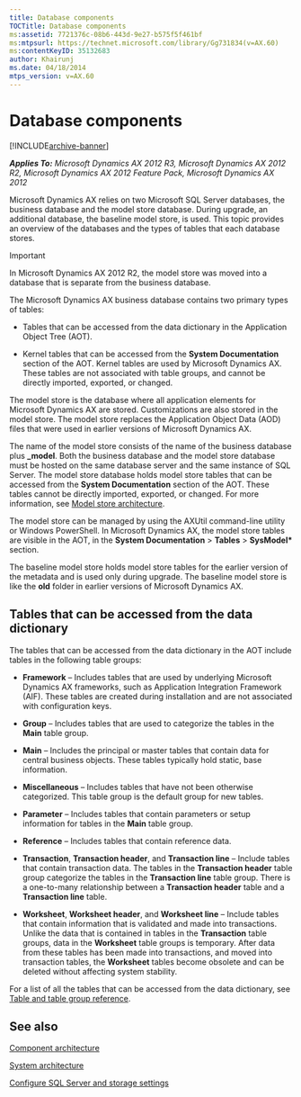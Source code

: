 ```yaml
---
title: Database components
TOCTitle: Database components
ms:assetid: 7721376c-08b6-443d-9e27-b575f5f461bf
ms:mtpsurl: https://technet.microsoft.com/library/Gg731834(v=AX.60)
ms:contentKeyID: 35132683
author: Khairunj
ms.date: 04/18/2014
mtps_version: v=AX.60
---
```


# Database components 


[!INCLUDE[archive-banner](includes/archive-banner.md)]


_**Applies To:** Microsoft Dynamics AX 2012 R3, Microsoft Dynamics AX 2012 R2, Microsoft Dynamics AX 2012 Feature Pack, Microsoft Dynamics AX 2012_

Microsoft Dynamics AX relies on two Microsoft SQL Server databases, the business database and the model store database. During upgrade, an additional database, the baseline model store, is used. This topic provides an overview of the databases and the types of tables that each database stores.


> [!IMPORTANT]
> <P>In Microsoft Dynamics AX 2012 R2, the model store was moved into a database that is separate from the business database.</P>



The Microsoft Dynamics AX business database contains two primary types of tables:

  - Tables that can be accessed from the data dictionary in the Application Object Tree (AOT).

  - Kernel tables that can be accessed from the **System Documentation** section of the AOT. Kernel tables are used by Microsoft Dynamics AX. These tables are not associated with table groups, and cannot be directly imported, exported, or changed.

The model store is the database where all application elements for Microsoft Dynamics AX are stored. Customizations are also stored in the model store. The model store replaces the Application Object Data (AOD) files that were used in earlier versions of Microsoft Dynamics AX.

The name of the model store consists of the name of the business database plus **\_model**. Both the business database and the model store database must be hosted on the same database server and the same instance of SQL Server. The model store database holds model store tables that can be accessed from the **System Documentation** section of the AOT. These tables cannot be directly imported, exported, or changed. For more information, see [Model store architecture](model-store-architecture.md).

The model store can be managed by using the AXUtil command-line utility or Windows PowerShell. In Microsoft Dynamics AX, the model store tables are visible in the AOT, in the **System Documentation** \> **Tables** \> **SysModel\*** section.

The baseline model store holds model store tables for the earlier version of the metadata and is used only during upgrade. The baseline model store is like the **old** folder in earlier versions of Microsoft Dynamics AX.

## Tables that can be accessed from the data dictionary

The tables that can be accessed from the data dictionary in the AOT include tables in the following table groups:

  - **Framework** – Includes tables that are used by underlying Microsoft Dynamics AX frameworks, such as Application Integration Framework (AIF). These tables are created during installation and are not associated with configuration keys.

  - **Group** – Includes tables that are used to categorize the tables in the **Main** table group.

  - **Main** – Includes the principal or master tables that contain data for central business objects. These tables typically hold static, base information.

  - **Miscellaneous** – Includes tables that have not been otherwise categorized. This table group is the default group for new tables.

  - **Parameter** – Includes tables that contain parameters or setup information for tables in the **Main** table group.

  - **Reference** – Includes tables that contain reference data.

  - **Transaction**, **Transaction header**, and **Transaction line** – Include tables that contain transaction data. The tables in the **Transaction header** table group categorize the tables in the **Transaction line** table group. There is a one-to-many relationship between a **Transaction header** table and a **Transaction line** table.

  - **Worksheet**, **Worksheet header**, and **Worksheet line** – Include tables that contain information that is validated and made into transactions. Unlike the data that is contained in tables in the **Transaction** table groups, data in the **Worksheet** table groups is temporary. After data from these tables has been made into transactions, and moved into transaction tables, the **Worksheet** tables become obsolete and can be deleted without affecting system stability.

For a list of all the tables that can be accessed from the data dictionary, see [Table and table group reference](table-and-table-group-reference.md).

## See also

[Component architecture](component-architecture.md)

[System architecture](system-architecture.md)

[Configure SQL Server and storage settings](configure-sql-server-and-storage-settings.md)

  


